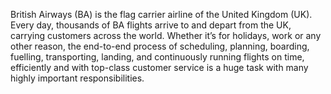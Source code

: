 British Airways (BA) is the flag carrier airline of the United Kingdom (UK). Every day, thousands of BA flights arrive to and depart from the UK, carrying customers across the world. Whether it’s for holidays, work or any other reason, the end-to-end process of scheduling, planning, boarding, fuelling, transporting, landing, and continuously running flights on time, efficiently and with top-class customer service is a huge task with many highly important responsibilities.

